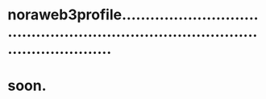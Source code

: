 # noraweb3profile........................................................................................................
# soon.
